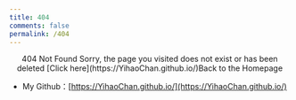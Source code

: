 ```yaml
---
title: 404
comments: false
permalink: /404
---
```


<center>404 Not Found
Sorry, the page you visited does not exist or has been deleted
[Click here](https://YihaoChan.github.io/)Back to the Homepage
</center>

* My Github：[https://YihaoChan.github.io/](https://YihaoChan.github.io/)
